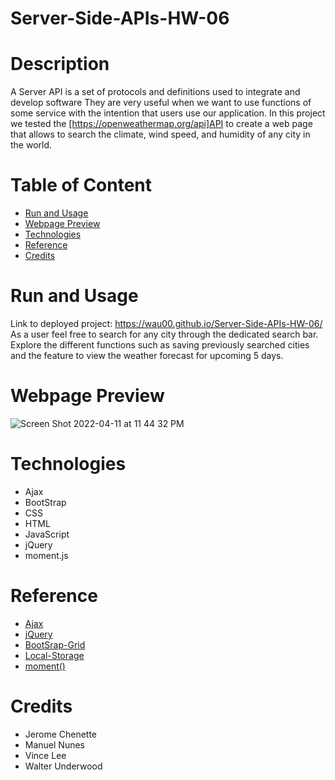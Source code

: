 # Server-Side-APIs-HW-06


# Description
A Server API is a set of protocols and definitions used to integrate and develop software They are very useful when we want to use functions of some service with the intention that users use our application. In this project we tested the [https://openweathermap.org/api]API to create a web page that allows to search the climate, wind speed, and humidity of any city in the world.

# Table of Content

* [Run and Usage](#run-and-usage)
* [Webpage Preview](#webpage-preview)
* [Technologies](#technologies)
* [Reference](#reference)
* [Credits](#credits)

# Run and Usage
Link to deployed project: https://wau00.github.io/Server-Side-APIs-HW-06/
As a user feel free to search for any city through the dedicated search bar. Explore the different functions such as saving previously searched cities and the feature to view the weather forecast for upcoming 5 days. 

# Webpage Preview

![Screen Shot 2022-04-11 at 11 44 32 PM](https://user-images.githubusercontent.com/99919050/162897604-a6e8d604-ad1f-4a99-9fb1-274f14326ecc.png)

# Technologies

- Ajax
- BootStrap
- CSS
- HTML
- JavaScript
- jQuery
- moment.js

# Reference

* [Ajax](https://api.jquery.com/jquery.ajax/)
* [jQuery](https://api.jquery.com/)
* [BootSrap-Grid](https://getbootstrap.com/)
* [Local-Storage](https://www.w3schools.com/jsref/prop_win_localstorage.asp)
* [moment()](https://momentjs.com/docs/)



# Credits

- Jerome Chenette
- Manuel Nunes
- Vince Lee
- Walter Underwood



